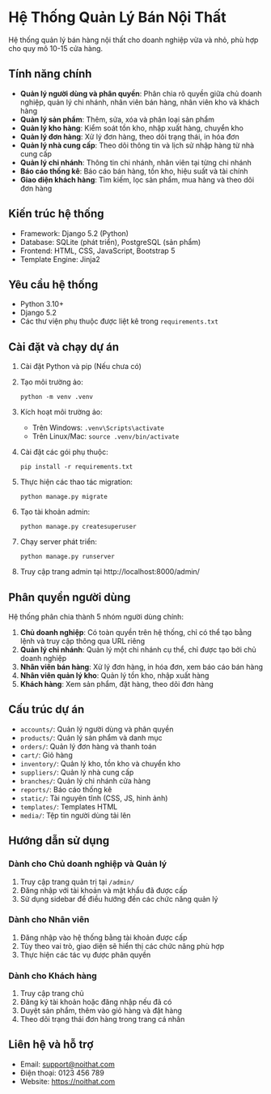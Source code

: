 # Hệ Thống Quản Lý Bán Nội Thất

Hệ thống quản lý bán hàng nội thất cho doanh nghiệp vừa và nhỏ, phù hợp cho quy mô 10-15 cửa hàng.

## Tính năng chính

- **Quản lý người dùng và phân quyền**: Phân chia rõ quyền giữa chủ doanh nghiệp, quản lý chi nhánh, nhân viên bán hàng, nhân viên kho và khách hàng
- **Quản lý sản phẩm**: Thêm, sửa, xóa và phân loại sản phẩm
- **Quản lý kho hàng**: Kiểm soát tồn kho, nhập xuất hàng, chuyển kho
- **Quản lý đơn hàng**: Xử lý đơn hàng, theo dõi trạng thái, in hóa đơn
- **Quản lý nhà cung cấp**: Theo dõi thông tin và lịch sử nhập hàng từ nhà cung cấp
- **Quản lý chi nhánh**: Thông tin chi nhánh, nhân viên tại từng chi nhánh
- **Báo cáo thống kê**: Báo cáo bán hàng, tồn kho, hiệu suất và tài chính
- **Giao diện khách hàng**: Tìm kiếm, lọc sản phẩm, mua hàng và theo dõi đơn hàng

## Kiến trúc hệ thống

- Framework: Django 5.2 (Python)
- Database: SQLite (phát triển), PostgreSQL (sản phẩm)
- Frontend: HTML, CSS, JavaScript, Bootstrap 5
- Template Engine: Jinja2

## Yêu cầu hệ thống

- Python 3.10+
- Django 5.2
- Các thư viện phụ thuộc được liệt kê trong `requirements.txt`

## Cài đặt và chạy dự án

1. Cài đặt Python và pip (Nếu chưa có)

2. Tạo môi trường ảo:
   ```
   python -m venv .venv
   ```

3. Kích hoạt môi trường ảo:
   - Trên Windows: `.venv\Scripts\activate`
   - Trên Linux/Mac: `source .venv/bin/activate`

4. Cài đặt các gói phụ thuộc:
   ```
   pip install -r requirements.txt
   ```

5. Thực hiện các thao tác migration:
   ```
   python manage.py migrate
   ```

6. Tạo tài khoản admin:
   ```
   python manage.py createsuperuser
   ```

7. Chạy server phát triển:
   ```
   python manage.py runserver
   ```

8. Truy cập trang admin tại http://localhost:8000/admin/

## Phân quyền người dùng

Hệ thống phân chia thành 5 nhóm người dùng chính:

1. **Chủ doanh nghiệp**: Có toàn quyền trên hệ thống, chỉ có thể tạo bằng lệnh và truy cập thông qua URL riêng
2. **Quản lý chi nhánh**: Quản lý một chi nhánh cụ thể, chỉ được tạo bởi chủ doanh nghiệp
3. **Nhân viên bán hàng**: Xử lý đơn hàng, in hóa đơn, xem báo cáo bán hàng
4. **Nhân viên quản lý kho**: Quản lý tồn kho, nhập xuất hàng
5. **Khách hàng**: Xem sản phẩm, đặt hàng, theo dõi đơn hàng

## Cấu trúc dự án

- `accounts/`: Quản lý người dùng và phân quyền
- `products/`: Quản lý sản phẩm và danh mục
- `orders/`: Quản lý đơn hàng và thanh toán
- `cart/`: Giỏ hàng
- `inventory/`: Quản lý kho, tồn kho và chuyển kho
- `suppliers/`: Quản lý nhà cung cấp
- `branches/`: Quản lý chi nhánh cửa hàng
- `reports/`: Báo cáo thống kê
- `static/`: Tài nguyên tĩnh (CSS, JS, hình ảnh)
- `templates/`: Templates HTML
- `media/`: Tệp tin người dùng tải lên

## Hướng dẫn sử dụng

### Dành cho Chủ doanh nghiệp và Quản lý

1. Truy cập trang quản trị tại `/admin/`
2. Đăng nhập với tài khoản và mật khẩu đã được cấp
3. Sử dụng sidebar để điều hướng đến các chức năng quản lý

### Dành cho Nhân viên

1. Đăng nhập vào hệ thống bằng tài khoản được cấp
2. Tùy theo vai trò, giao diện sẽ hiển thị các chức năng phù hợp
3. Thực hiện các tác vụ được phân quyền

### Dành cho Khách hàng

1. Truy cập trang chủ
2. Đăng ký tài khoản hoặc đăng nhập nếu đã có
3. Duyệt sản phẩm, thêm vào giỏ hàng và đặt hàng
4. Theo dõi trạng thái đơn hàng trong trang cá nhân

## Liên hệ và hỗ trợ

- Email: support@noithat.com
- Điện thoại: 0123 456 789
- Website: https://noithat.com 